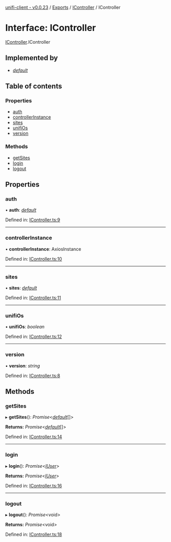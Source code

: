 [unifi-client - v0.0.23](../README.md) / [Exports](../modules.md) / [IController](../modules/icontroller.md) / IController

# Interface: IController

[IController](../modules/icontroller.md).IController

## Implemented by

* [*default*](../classes/controller.default.md)

## Table of contents

### Properties

- [auth](icontroller.icontroller-1.md#auth)
- [controllerInstance](icontroller.icontroller-1.md#controllerinstance)
- [sites](icontroller.icontroller-1.md#sites)
- [unifiOs](icontroller.icontroller-1.md#unifios)
- [version](icontroller.icontroller-1.md#version)

### Methods

- [getSites](icontroller.icontroller-1.md#getsites)
- [login](icontroller.icontroller-1.md#login)
- [logout](icontroller.icontroller-1.md#logout)

## Properties

### auth

• **auth**: [*default*](../classes/unifiauth.default.md)

Defined in: [IController.ts:9](https://github.com/thib3113/unifi-client/blob/a22dcb2/src/IController.ts#L9)

___

### controllerInstance

• **controllerInstance**: AxiosInstance

Defined in: [IController.ts:10](https://github.com/thib3113/unifi-client/blob/a22dcb2/src/IController.ts#L10)

___

### sites

• **sites**: [*default*](../classes/sites_sites.default.md)

Defined in: [IController.ts:11](https://github.com/thib3113/unifi-client/blob/a22dcb2/src/IController.ts#L11)

___

### unifiOs

• **unifiOs**: *boolean*

Defined in: [IController.ts:12](https://github.com/thib3113/unifi-client/blob/a22dcb2/src/IController.ts#L12)

___

### version

• **version**: *string*

Defined in: [IController.ts:8](https://github.com/thib3113/unifi-client/blob/a22dcb2/src/IController.ts#L8)

## Methods

### getSites

▸ **getSites**(): *Promise*<[*default*](../classes/sites_site.default.md)[]\>

**Returns:** *Promise*<[*default*](../classes/sites_site.default.md)[]\>

Defined in: [IController.ts:14](https://github.com/thib3113/unifi-client/blob/a22dcb2/src/IController.ts#L14)

___

### login

▸ **login**(): *Promise*<[*IUser*](user_iuser.iuser.md)\>

**Returns:** *Promise*<[*IUser*](user_iuser.iuser.md)\>

Defined in: [IController.ts:16](https://github.com/thib3113/unifi-client/blob/a22dcb2/src/IController.ts#L16)

___

### logout

▸ **logout**(): *Promise*<void\>

**Returns:** *Promise*<void\>

Defined in: [IController.ts:18](https://github.com/thib3113/unifi-client/blob/a22dcb2/src/IController.ts#L18)
